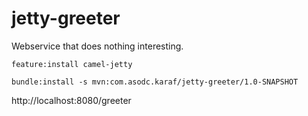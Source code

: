 # jetty-greeter

Webservice that does nothing interesting.

```shell
feature:install camel-jetty
```

```shell
bundle:install -s mvn:com.asodc.karaf/jetty-greeter/1.0-SNAPSHOT
```

http://localhost:8080/greeter
